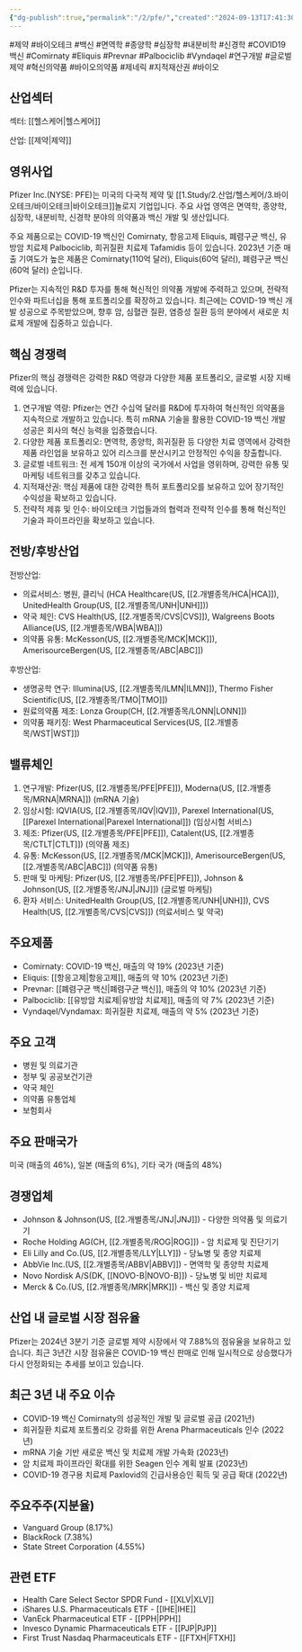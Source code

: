 ```yaml
---
{"dg-publish":true,"permalink":"/2/pfe/","created":"2024-09-13T17:41:30.105+09:00","updated":"2025-06-03T20:06:00.653+09:00"}
---
```


#제약 #바이오테크 #백신 #면역학 #종양학 #심장학 #내분비학 #신경학 #COVID19백신 #Comirnaty #Eliquis #Prevnar #Palbociclib #Vyndaqel #연구개발 #글로벌제약 #혁신의약품 #바이오의약품 #제네릭 #지적재산권 #바이오 

## 산업섹터

섹터: [[헬스케어\|헬스케어]]

산업: [[제약\|제약]]

## 영위사업

Pfizer Inc.(NYSE: PFE)는 미국의 다국적 제약 및 [[1.Study/2.산업/헬스케어/3.바이오테크/바이오테크\|바이오테크]]놀로지 기업입니다. 주요 사업 영역은 면역학, 종양학, 심장학, 내분비학, 신경학 분야의 의약품과 백신 개발 및 생산입니다.

주요 제품으로는 COVID-19 백신인 Comirnaty, 항응고제 Eliquis, 폐렴구균 백신, 유방암 치료제 Palbociclib, 희귀질환 치료제 Tafamidis 등이 있습니다. 2023년 기준 매출 기여도가 높은 제품은 Comirnaty(110억 달러), Eliquis(60억 달러), 폐렴구균 백신(60억 달러) 순입니다.

Pfizer는 지속적인 R&D 투자를 통해 혁신적인 의약품 개발에 주력하고 있으며, 전략적 인수와 파트너십을 통해 포트폴리오를 확장하고 있습니다. 최근에는 COVID-19 백신 개발 성공으로 주목받았으며, 향후 암, 심혈관 질환, 염증성 질환 등의 분야에서 새로운 치료제 개발에 집중하고 있습니다.

## 핵심 경쟁력

Pfizer의 핵심 경쟁력은 강력한 R&D 역량과 다양한 제품 포트폴리오, 글로벌 시장 지배력에 있습니다.

1. 연구개발 역량: Pfizer는 연간 수십억 달러를 R&D에 투자하여 혁신적인 의약품을 지속적으로 개발하고 있습니다. 특히 mRNA 기술을 활용한 COVID-19 백신 개발 성공은 회사의 혁신 능력을 입증했습니다.
2. 다양한 제품 포트폴리오: 면역학, 종양학, 희귀질환 등 다양한 치료 영역에서 강력한 제품 라인업을 보유하고 있어 리스크를 분산시키고 안정적인 수익을 창출합니다.
3. 글로벌 네트워크: 전 세계 150개 이상의 국가에서 사업을 영위하며, 강력한 유통 및 마케팅 네트워크를 갖추고 있습니다.
4. 지적재산권: 핵심 제품에 대한 강력한 특허 포트폴리오를 보유하고 있어 장기적인 수익성을 확보하고 있습니다.
5. 전략적 제휴 및 인수: 바이오테크 기업들과의 협력과 전략적 인수를 통해 혁신적인 기술과 파이프라인을 확보하고 있습니다.

## 전방/후방산업

전방산업:

- 의료서비스: 병원, 클리닉 (HCA Healthcare(US, [[2.개별종목/HCA\|HCA]]), UnitedHealth Group(US, [[2.개별종목/UNH\|UNH]]))
- 약국 체인: CVS Health(US, [[2.개별종목/CVS\|CVS]]), Walgreens Boots Alliance(US, [[2.개별종목/WBA\|WBA]])
- 의약품 유통: McKesson(US, [[2.개별종목/MCK\|MCK]]), AmerisourceBergen(US, [[2.개별종목/ABC\|ABC]])

후방산업:

- 생명공학 연구: Illumina(US, [[2.개별종목/ILMN\|ILMN]]), Thermo Fisher Scientific(US, [[2.개별종목/TMO\|TMO]])
- 원료의약품 제조: Lonza Group(CH, [[2.개별종목/LONN\|LONN]])
- 의약품 패키징: West Pharmaceutical Services(US, [[2.개별종목/WST\|WST]])

## 밸류체인

1. 연구개발: Pfizer(US, [[2.개별종목/PFE\|PFE]]), Moderna(US, [[2.개별종목/MRNA\|MRNA]]) (mRNA 기술)
2. 임상시험: IQVIA(US, [[2.개별종목/IQV\|IQV]]), Parexel International(US, [[Parexel International\|Parexel International]]) (임상시험 서비스)
3. 제조: Pfizer(US, [[2.개별종목/PFE\|PFE]]), Catalent(US, [[2.개별종목/CTLT\|CTLT]]) (의약품 제조)
4. 유통: McKesson(US, [[2.개별종목/MCK\|MCK]]), AmerisourceBergen(US, [[2.개별종목/ABC\|ABC]]) (의약품 유통)
5. 판매 및 마케팅: Pfizer(US, [[2.개별종목/PFE\|PFE]]), Johnson & Johnson(US, [[2.개별종목/JNJ\|JNJ]]) (글로벌 마케팅)
6. 환자 서비스: UnitedHealth Group(US, [[2.개별종목/UNH\|UNH]]), CVS Health(US, [[2.개별종목/CVS\|CVS]]) (의료서비스 및 약국)

## 주요제품

- Comirnaty: COVID-19 백신, 매출의 약 19% (2023년 기준)
- Eliquis: [[항응고제\|항응고제]], 매출의 약 10% (2023년 기준)
- Prevnar: [[폐렴구균 백신\|폐렴구균 백신]], 매출의 약 10% (2023년 기준)
- Palbociclib: [[유방암 치료제\|유방암 치료제]], 매출의 약 7% (2023년 기준)
- Vyndaqel/Vyndamax: 희귀질환 치료제, 매출의 약 5% (2023년 기준)

## 주요 고객

- 병원 및 의료기관
- 정부 및 공공보건기관
- 약국 체인
- 의약품 유통업체
- 보험회사

## 주요 판매국가

미국 (매출의 46%), 일본 (매출의 6%), 기타 국가 (매출의 48%)

## 경쟁업체

- Johnson & Johnson(US, [[2.개별종목/JNJ\|JNJ]]) - 다양한 의약품 및 의료기기
- Roche Holding AG(CH, [[2.개별종목/ROG\|ROG]]) - 암 치료제 및 진단기기
- Eli Lilly and Co.(US, [[2.개별종목/LLY\|LLY]]) - 당뇨병 및 종양 치료제
- AbbVie Inc.(US, [[2.개별종목/ABBV\|ABBV]]) - 면역학 및 종양학 치료제
- Novo Nordisk A/S(DK, [[NOVO-B\|NOVO-B]]) - 당뇨병 및 비만 치료제
- Merck & Co.(US, [[2.개별종목/MRK\|MRK]]) - 백신 및 종양 치료제

## 산업 내 글로벌 시장 점유율

Pfizer는 2024년 3분기 기준 글로벌 제약 시장에서 약 7.88%의 점유율을 보유하고 있습니다. 최근 3년간 시장 점유율은 COVID-19 백신 판매로 인해 일시적으로 상승했다가 다시 안정화되는 추세를 보이고 있습니다.

## 최근 3년 내 주요 이슈

- COVID-19 백신 Comirnaty의 성공적인 개발 및 글로벌 공급 (2021년)
- 희귀질환 치료제 포트폴리오 강화를 위한 Arena Pharmaceuticals 인수 (2022년)
- mRNA 기술 기반 새로운 백신 및 치료제 개발 가속화 (2023년)
- 암 치료제 파이프라인 확대를 위한 Seagen 인수 계획 발표 (2023년)
- COVID-19 경구용 치료제 Paxlovid의 긴급사용승인 획득 및 공급 확대 (2022년)

## 주요주주(지분율)

- Vanguard Group (8.17%)
- BlackRock (7.38%)
- State Street Corporation (4.55%)

## 관련 ETF

- Health Care Select Sector SPDR Fund - [[XLV\|XLV]]
- iShares U.S. Pharmaceuticals ETF - [[IHE\|IHE]]
- VanEck Pharmaceutical ETF - [[PPH\|PPH]]
- Invesco Dynamic Pharmaceuticals ETF - [[PJP\|PJP]]
- First Trust Nasdaq Pharmaceuticals ETF - [[FTXH\|FTXH]]